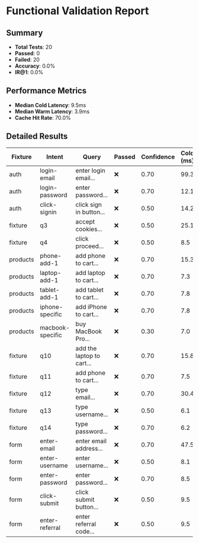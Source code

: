 # Functional Validation Report

## Summary

- **Total Tests**: 20
- **Passed**: 0
- **Failed**: 20
- **Accuracy**: 0.0%
- **IR@1**: 0.0%

## Performance Metrics

- **Median Cold Latency**: 9.5ms
- **Median Warm Latency**: 3.9ms
- **Cache Hit Rate**: 70.0%

## Detailed Results

| Fixture | Intent | Query | Passed | Confidence | Cold (ms) | Warm (ms) |
|---------|--------|-------|--------|------------|-----------|-----------|
| auth | login-email | enter login email... | ❌ | 0.70 | 99.3 | 6.1 |
| auth | login-password | enter password... | ❌ | 0.70 | 12.1 | 6.1 |
| auth | click-signin | click sign in button... | ❌ | 0.50 | 14.2 | 6.1 |
| fixture | q3 | accept cookies... | ❌ | 0.50 | 25.1 | 3.5 |
| fixture | q4 | click proceed... | ❌ | 0.50 | 8.5 | 3.2 |
| products | phone-add-1 | add phone to cart... | ❌ | 0.70 | 15.3 | 3.9 |
| products | laptop-add-1 | add laptop to cart... | ❌ | 0.70 | 7.3 | 3.7 |
| products | tablet-add-1 | add tablet to cart... | ❌ | 0.70 | 7.8 | 3.5 |
| products | iphone-specific | add iPhone to cart... | ❌ | 0.70 | 7.8 | 3.5 |
| products | macbook-specific | buy MacBook Pro... | ❌ | 0.30 | 7.0 | 3.6 |
| fixture | q10 | add the laptop to cart... | ❌ | 0.70 | 15.8 | 3.2 |
| fixture | q11 | add phone to cart... | ❌ | 0.70 | 7.5 | 3.0 |
| fixture | q12 | type email... | ❌ | 0.70 | 30.4 | 3.1 |
| fixture | q13 | type username... | ❌ | 0.50 | 6.1 | 3.9 |
| fixture | q14 | type password... | ❌ | 0.70 | 6.2 | 2.8 |
| form | enter-email | enter email address... | ❌ | 0.70 | 47.5 | 4.7 |
| form | enter-username | enter username... | ❌ | 0.50 | 8.1 | 5.5 |
| form | enter-password | enter password... | ❌ | 0.70 | 8.5 | 4.8 |
| form | click-submit | click submit button... | ❌ | 0.50 | 9.5 | 4.5 |
| form | enter-referral | enter referral code... | ❌ | 0.50 | 9.5 | 4.5 |